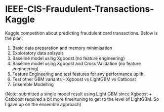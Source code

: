 # IEEE-CIS-Fraudulent-Transactions-Kaggle
Kaggle competition about predicting fraudulent card transactions. Below is the plan:

1. Basic data preparation and memory minimisation
2. Exploratory data anlsysis
3. Baseline model using Xgboost (no feature engineering)
4. Baseline model using Xgboost and Cross Validation (no feature engineering)
2. Feature Engineering and test features for any performance uplift
3. Test other GBM variants - Xgboost vs LightGBM vs Catboost
4. Ensemble Modelling 

(Note: submitted a single model result using Light GBM since Xgboost + Catboost required a bit more time/tuning to get to the level of LightGBM.  So I gave up on the ensemble approach)

